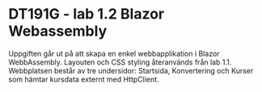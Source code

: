 # DT191G - lab 1.2 Blazor Webassembly

Uppgiften går ut på att skapa en enkel webbapplikation i
Blazor WebbAssembly. Layouten och CSS styling återanvänds från
lab 1.1. Webbplatsen består av tre undersidor: Startsida, Konvertering
och Kurser som hämtar kursdata externt med HttpClient.

